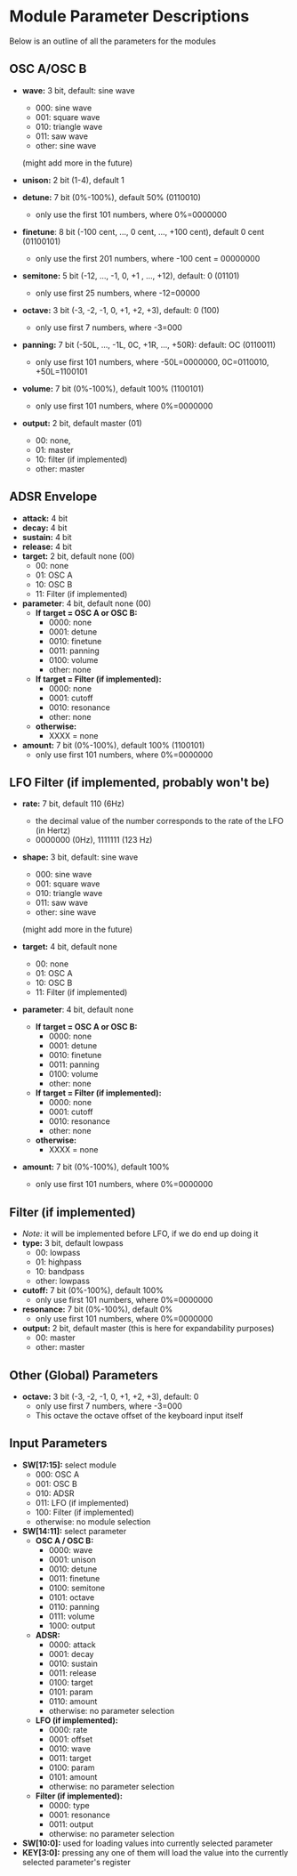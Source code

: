 # Module Parameter Descriptions

Below is an outline of all the parameters for the modules

## OSC A/OSC B
* **wave:** 3 bit, default: sine wave
    * 000: sine wave
    * 001: square wave
    * 010: triangle wave
    * 011: saw wave
    * other: sine wave
    
    (might add more in the future)
* **unison:** 2 bit (1-4), default 1
* **detune:** 7 bit (0%-100%), default 50% (‭0110010)
    * only use the first 101 numbers, where 0%=0000000
* **finetune**: 8 bit (-100 cent, ..., 0 cent, ..., +100 cent), default 0 cent (01100101)
    * only use the first 201 numbers, where -100 cent = 00000000
* **semitone:** 5 bit (-12, ..., -1, 0, +1 , ..., +12), default: 0 (01101)
    * only use first 25 numbers, where -12=00000
* **octave:** 3 bit (-3, -2, -1, 0, +1, +2, +3), default: 0 (100)
    * only use first 7 numbers, where -3=000
* **panning:** 7 bit (-50L, ..., -1L, 0C, +1R, ..., +50R): default: OC (0110011)
    * only use first 101 numbers, where -50L=0000000, 0C=0110010, +50L=1100101
* **volume:** 7 bit (0%-100%), default 100% (1100101‬)
    * only use first 101 numbers, where 0%=0000000
* **output:** 2 bit, default master (01)
    * 00: none,
    * 01: master
    * 10: filter (if implemented)
    * other: master

## ADSR Envelope
* **attack:** 4 bit
* **decay:** 4 bit
* **sustain:** 4 bit
* **release:** 4 bit
* **target:** 2 bit, default none (00)
    * 00: none
    * 01: OSC A
    * 10: OSC B
    * 11: Filter (if implemented)
* **parameter**: 4 bit, default none (00)
    * **If target = OSC A or OSC B:**
        * 0000: none
        * 0001: detune
        * 0010: finetune
        * 0011: panning
        * 0100: volume
        * other: none
    * **If target = Filter (if implemented):**
        * 0000: none
        * 0001: cutoff
        * 0010: resonance
        * other: none
    * **otherwise:**
        * XXXX = none
* **amount:** 7 bit (0%-100%), default 100% (1100101)
    * only use first 101 numbers, where 0%=0000000

## LFO Filter (if implemented, probably won't be)
* **rate:** 7 bit, default 110 (6Hz)
    * the decimal value of the number corresponds to the rate of the LFO (in Hertz)
    * 0000000 (0Hz), 1111111 (123 Hz)
* **shape:** 3 bit, default: sine wave
    * 000: sine wave
    * 001: square wave
    * 010: triangle wave
    * 011: saw wave
    * other: sine wave
    
    (might add more in the future)
* **target:** 4 bit, default none
    * 00: none
    * 01: OSC A
    * 10: OSC B
    * 11: Filter (if implemented)
* **parameter**: 4 bit, default none
    * **If target = OSC A or OSC B:**
        * 0000: none
        * 0001: detune
        * 0010: finetune
        * 0011: panning
        * 0100: volume
        * other: none
    * **If target = Filter (if implemented):**
        * 0000: none
        * 0001: cutoff
        * 0010: resonance
        * other: none
    * **otherwise:**
        * XXXX = none
* **amount:** 7 bit (0%-100%), default 100%
    * only use first 101 numbers, where 0%=0000000

## Filter (if implemented)
* *Note:* it will be implemented before LFO, if we do end up doing it
* **type:** 3 bit, default lowpass
    * 00: lowpass
    * 01: highpass
    * 10: bandpass
    * other: lowpass
* **cutoff:** 7 bit (0%-100%), default 100%
    * only use first 101 numbers, where 0%=0000000
* **resonance:** 7 bit (0%-100%), default 0%
    * only use first 101 numbers, where 0%=0000000
* **output:** 2 bit, default master (this is here for expandability purposes)
    * 00: master
    * other: master


## Other (Global) Parameters
* **octave:** 3 bit (-3, -2, -1, 0, +1, +2, +3), default: 0
    * only use first 7 numbers, where -3=000
    * This octave the octave offset of the keyboard input itself

## Input Parameters
* **SW[17:15]:** select module
    * 000: OSC A
    * 001: OSC B
    * 010: ADSR
    * 011: LFO (if implemented)
    * 100: Filter (if implemented)
    * otherwise: no module selection
* **SW[14:11]:** select parameter
    * **OSC A / OSC B:**
        * 0000: wave
        * 0001: unison
        * 0010: detune
        * 0011: finetune
        * 0100: semitone
        * 0101: octave
        * 0110: panning
        * 0111: volume
        * 1000: output
    * **ADSR:**
        * 0000: attack
        * 0001: decay
        * 0010: sustain
        * 0011: release
        * 0100: target
        * 0101: param
        * 0110: amount
        * otherwise: no parameter selection
    * **LFO (if implemented):**
        * 0000: rate
        * 0001: offset
        * 0010: wave
        * 0011: target
        * 0100: param
        * 0101: amount
        * otherwise: no parameter selection
    * **Filter (if implemented):**
        * 0000: type
        * 0001: resonance
        * 0011: output
        * otherwise: no parameter selection
* **SW[10:0]:** used for loading values into currently selected parameter
* **KEY[3:0]:** pressing any one of them will load the value into the currently selected parameter's register

